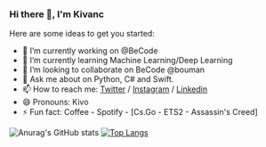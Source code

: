 ### Hi there 👋, I'm Kivanc

<!--
**kivancgunduz/kivancgunduz** is a ✨ _special_ ✨ repository because its `README.md` (this file) appears on your GitHub profile.
-->
Here are some ideas to get you started:

- 🔭 I’m currently working on @BeCode
- 🌱 I’m currently learning Machine Learning/Deep Learning
- 👯 I’m looking to collaborate on BeCode @bouman
- 💬 Ask me about on Python, C# and Swift. 
- 📫 How to reach me: [Twitter](https://twitter.com/ghostInfLoop) / [Instagram](https://www.instagram.com/ghostinfloop) / [Linkedin](https://www.linkedin.com/in/kivancgunduz35/)
- 😄 Pronouns: Kivo
- ⚡ Fun fact: Coffee - Spotify - [Cs.Go - ETS2 - Assassin's Creed]





![Anurag's GitHub stats](https://github-readme-stats.vercel.app/api?username=kivancgunduz&show_icons=true&theme=gruvbox)       [![Top Langs](https://github-readme-stats.vercel.app/api/top-langs/?username=kivancgunduz)](https://github.com/anuraghazra/github-readme-stats)
